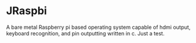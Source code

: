# JRaspbi
A bare metal Raspberry pi based operating system capable of hdmi output, keyboard recognition, and pin outputting written in c.
   Just a test. 
